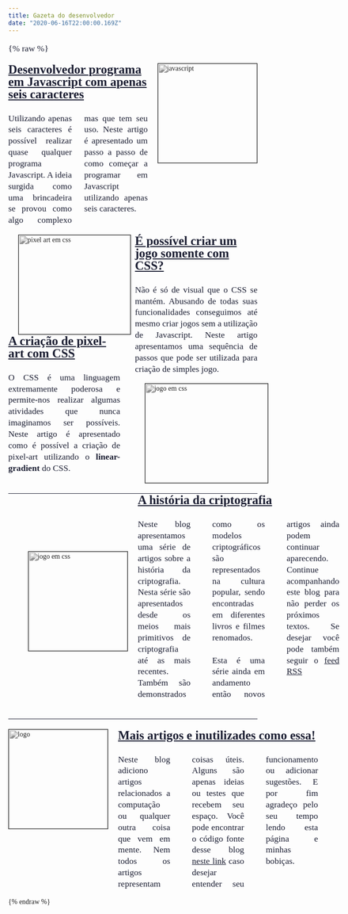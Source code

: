 ```yaml
---
title: Gazeta do desenvolvedor
date: "2020-06-16T22:00:00.169Z"
---
```


{% raw %}
<div class="top">
  <div class="mainContent">
    <div class="mainArticle">
      <div>
        <a style="background-image: none;" href="https://cgreinhold.dev/2020/01/11/js-seis-caracteres/"><h3>Desenvolvedor programa em Javascript com apenas seis caracteres</h3></a>
        <p style="column-count: 2;column-gap: 25px;">
          Utilizando apenas seis caracteres é possível realizar quase qualquer programa Javascript. A ideia surgida como uma brincadeira se provou como algo complexo mas que tem seu uso. Neste artigo é apresentado um passo a passo de como começar a programar em Javascript utilizando apenas seis caracteres.
        </p>
      </div>
      <a style="background-image: none;margin-left: 20px;" href="https://cgreinhold.dev/2020/01/11/js-seis-caracteres/"><img src="/images/gazeta/javascript.png" alt="javascript" /></a>
    </div>
    <div class="articlePair">
      <div style="padding-right: 30px;">
        <a style="background-image: none;margin-left: 20px;" href="https://cgreinhold.dev/2020/02/04/pixelart-lineargradient/"><img style="width: 100%;" src="/images/gazeta/pixel-art.png" alt="pixel art em css" /></a>
        <div>
          <a style="background-image: none;margin-left: 20px;" href="https://cgreinhold.dev/2020/02/04/pixelart-lineargradient/"><h3>A criação de pixel-art com CSS</h3></a>
          <p>O CSS é uma linguagem extremamente poderosa e permite-nos realizar algumas atividades que nunca imaginamos ser possíveis. Neste artigo é apresentado como é possível a criação de pixel-art utilizando o <b>linear-gradient</b> do CSS.</p>
        </div>
      </div>
      <div>
        <div>
          <a style="background-image: none;margin-left: 20px;" href="https://cgreinhold.dev/2020/02/11/jogo-css/"><h3>É possível criar um jogo somente com CSS?</h3></a>
          <p>Não é só de visual que o CSS se mantém. Abusando de todas suas funcionalidades conseguimos até mesmo criar jogos sem a utilização de Javascript. Neste artigo apresentamos uma sequência de passos que pode ser utilizada para criação de simples jogo.</p>
        </div>
        <a style="background-image: none;margin-left: 20px;" href="https://cgreinhold.dev/2020/02/11/jogo-css/"><img style="width: 100%;" src="/images/gazeta/jogo.png" alt="jogo em css" /></a>
      </div>
    </div>
  </div>
  <div class="sideContent">
    <a style="background-image: none;margin-left: 20px;" href="https://cgreinhold.dev/2020/03/13/criptografia/"><img src="/images/gazeta/crypto.jpg" alt="jogo em css" /></a>
    <div class="sideText">
      <a style="background-image: none;margin-left: 20px;" href="https://cgreinhold.dev/2020/03/13/criptografia/"><h3>A história da criptografia</h3></a>
      <p>Neste blog apresentamos uma série de artigos sobre a história da criptografia. Nesta série são apresentados desde os meios mais primitivos de criptografia até as mais recentes. Também são demonstrados como os modelos criptográficos são representados na cultura popular, sendo encontradas em diferentes livros e filmes renomados.<br/><br/>Esta é uma série ainda em andamento então novos artigos ainda podem continuar aparecendo. Continue acompanhando este blog para não perder os próximos textos. Se desejar você pode também seguir o <a href="https://cgreinhold.dev/feed.xml">feed RSS</a></p>
    </div>
  </div>
</div>
<div class="bottom">
  <a style="background-image: none;" href="https://cgreinhold.dev/"><img src="/images/gazeta/logo.png" alt="logo" /></a>
  <div>
    <a href="https://cgreinhold.dev/"><h3>Mais artigos e inutilizades como essa!</h3></a>
    <p style="column-count: 3;column-gap: 44px;">
      Neste blog adiciono artigos relacionados a computação ou qualquer outra coisa que vem em mente. Nem todos os artigos representam coisas úteis. Alguns são apenas ideias ou testes que recebem seu espaço. Você pode encontrar o código fonte desse blog <a href="https://github.com/CGReinhold/cgrblog">neste link</a> caso desejar entender seu funcionamento ou adicionar sugestões. E por fim agradeço pelo seu tempo lendo esta página e minhas bobiças.
    </p>
  </div>
</div>
<style>
*, ::before, ::after {
  box-sizing: unset !important;
}
body {
  background: url(/images/gazeta/papel.png);
  font-family: "Times New Roman" !important;
}
h1 {
  font: 60px/1 "Times New Roman" !important;
	text-align: center;
  font-weight: bold !important;
  color: #1c1f33 !important;
  padding-bottom: 10px;
}
h2 {
  font: 30px/1 "Times New Roman" !important;
  font-weight: bold !important;
  color: #1c1f33 !important;
  margin-top: 0 !important;
}
h3 {
  font: 25px/1 "Times New Roman" !important;
  text-decoration: none !important;
  font-weight: bold !important;
  color: #1c1f33 !important;
  margin-top: 0 !important;
}
h2:before {
  content: "" !important;
}
p {
  color: #1c1f33;
  text-align: justify;
  line-height: 1.3;
  hyphens: none !important;
  font-size: 1.1rem !important;
}
a {
  color: #1c1f33 !important;
}
a:hover {
  background-image: none !important;
}
img {
  height: 200px;
  width: 200px;
  filter: grayscale(100%) !important;
  transition: filter 0.7s;
  max-width: none !important;
  border: 1px solid #1c1f33;
}
img:hover {
  filter: grayscale(0%) !important;
}
.meta {
  border-color: #1c1f33 !important;
  border-top-style: double;
  border-bottom-style: double;
  padding: 10px;
  display: flex;
  justify-content: space-around;
}
.top {
  display: flex;
  flex-direction: row;
  padding-bottom: 20px;
  border-bottom: 1px solid #1c1f33;
}
.mainContent {
  flex: 4;
  padding-right: 20px;
  border-right: 1px solid #1c1f33;
}
.mainArticle {
  display: flex;
  flex-direction: row;
}
.articlePair {
  display: flex;
  flex-direction: row;
}
.sideContent{
  flex: 1;
  padding-left: 20px;
}
.bottom {
  padding-top: 20px;
  display: flex;
  flex-direction: row;
}
.bottom div {
  flex: 1;
  margin-left: 20px;
}
@media only screen and (max-width: 1000px) {
  .top {
    flex-direction: column;
  }
  .mainContent {
    flex: 4;
    padding-right: 0;
    padding-bottom: 20px;
    border-right: none;
    border-bottom: 1px solid #1c1f33;
  }
  .sideContent {
    display: flex;
    flex-direction: row;
    align-items: center;
    justify-content: space-between;
  }
  .sideText {
    padding-left: 20px;
  }
  .sideText p {
    column-count: 3;
    column-gap: 44px;
  }
}
</style>
{% endraw %}